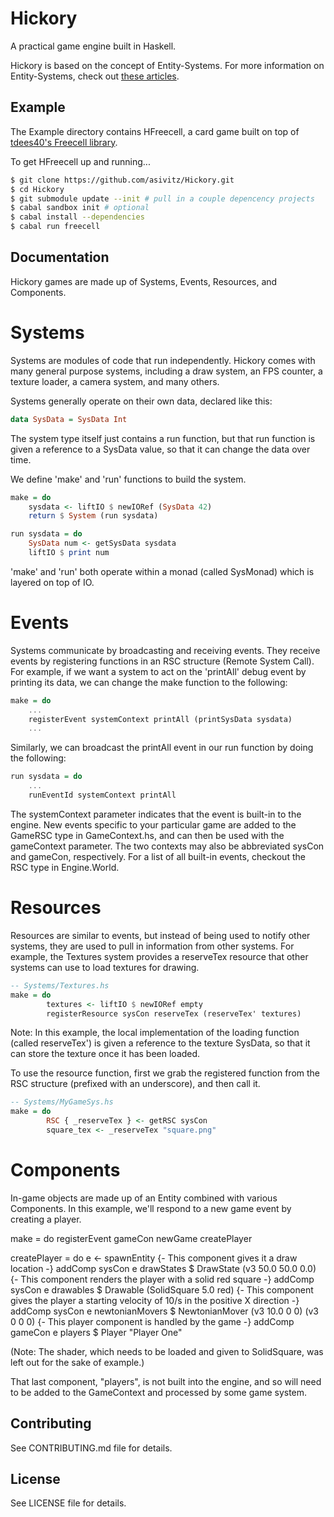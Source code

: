 # Hickory

A practical game engine built in Haskell.

Hickory is based on the concept of Entity-Systems. For more information on Entity-Systems, check out [these articles](http://entity-systems.wikidot.com/).

## Example

The Example directory contains HFreecell, a card game built on top of [tdees40's Freecell library](https://github.com/tdees40/Freecell).

To get HFreecell up and running...
```Bash
$ git clone https://github.com/asivitz/Hickory.git
$ cd Hickory
$ git submodule update --init # pull in a couple depencency projects
$ cabal sandbox init # optional
$ cabal install --dependencies
$ cabal run freecell
```

## Documentation

Hickory games are made up of Systems, Events, Resources, and Components.

# Systems

Systems are modules of code that run independently. Hickory comes with many general purpose systems, including a draw system, an FPS counter, a texture loader, a camera system, and many others.

Systems generally operate on their own data, declared like this:

```Haskell
data SysData = SysData Int
```

The system type itself just contains a run function, but that run function is given a reference to a SysData value, so that it can change the data over time.

We define 'make' and 'run' functions to build the system.

```Haskell
make = do
    sysdata <- liftIO $ newIORef (SysData 42)
    return $ System (run sysdata)

run sysdata = do
    SysData num <- getSysData sysdata
    liftIO $ print num
```

'make' and 'run' both operate within a monad (called SysMonad) which is layered on top of IO. 

# Events

Systems communicate by broadcasting and receiving events. They receive events by registering functions in an RSC structure (Remote System Call). For example, if we want a system to act on the 'printAll' debug event by printing its data, we can change the make function to the following:

```Haskell
make = do
    ...
    registerEvent systemContext printAll (printSysData sysdata)
    ...
```

Similarly, we can broadcast the printAll event in our run function by doing the following:

```Haskell
run sysdata = do
    ...
    runEventId systemContext printAll
```

The systemContext parameter indicates that the event is built-in to the engine. New events specific to your particular game are added to the GameRSC type in GameContext.hs, and can then be used with the gameContext parameter. The two contexts may also be abbreviated sysCon and gameCon, respectively. For a list of all built-in events, checkout the RSC type in Engine.World.

# Resources

Resources are similar to events, but instead of being used to notify other systems, they are used to pull in information from other systems. For example, the Textures system provides a reserveTex resource that other systems can use to load textures for drawing.

```Haskell
-- Systems/Textures.hs
make = do
        textures <- liftIO $ newIORef empty
        registerResource sysCon reserveTex (reserveTex' textures)
```

Note: In this example, the local implementation of the loading function (called reserveTex') is given a reference to the texture SysData, so that it can store the texture once it has been loaded.

To use the resource function, first we grab the registered function from the RSC structure (prefixed with an underscore), and then call it.

```Haskell
-- Systems/MyGameSys.hs
make = do
        RSC { _reserveTex } <- getRSC sysCon
        square_tex <- _reserveTex "square.png"
```

# Components

In-game objects are made up of an Entity combined with various Components. In this example, we'll respond to a new game event by creating a player.

make = do
    registerEvent gameCon newGame createPlayer

createPlayer = do
        e <- spawnEntity
        {- This component gives it a draw location -}
        addComp sysCon e drawStates $ DrawState (v3 50.0 50.0 0.0)
        {- This component renders the player with a solid red square -}
        addComp sysCon e drawables $ Drawable (SolidSquare 5.0 red)
        {- This component gives the player a starting velocity of 10/s in the positive X direction -}
        addComp sysCon e newtonianMovers $ NewtonianMover (v3 10.0 0 0) (v3 0 0 0)
        {- This player component is handled by the game -}
        addComp gameCon e players $ Player "Player One"

(Note: The shader, which needs to be loaded and given to SolidSquare, was left out for the sake of example.)

That last component, "players", is not built into the engine, and so will need to be added to the GameContext and processed by some game system.

## Contributing

See CONTRIBUTING.md file for details.

## License

See LICENSE file for details.
